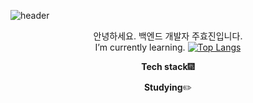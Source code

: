 ![header](https://capsule-render.vercel.app/api?type=soft&color=gradient&height=160&section=header&text=MEMOZ00%20Github&fontColor=#fff&fontSize=60&fontAlign=50)

<div align=center>

  안녕하세요. 백엔드 개발자 주효진입니다.<br>
  I’m currently learning.
  [![Top Langs](https://github-readme-stats.vercel.app/api/top-langs/?username=MEMOZ00&langs_count=8)](https://github.com/MEMOZ00/github-readme-stats)
  
  **Tech stack**:fireworks:
  
  **Studying**:pencil2:
  
</div>

<!--
**MEMOZ00/MEMOZ00** is a ✨ _special_ ✨ repository because its `README.md` (this file) appears on your GitHub profile.

Here are some ideas to get you started:

- 🔭 I’m currently working on ...
- 🌱 I’m currently learning ...
- 👯 I’m looking to collaborate on ...
- 🤔 I’m looking for help with ...
- 💬 Ask me about ...
- 📫 How to reach me: ...
- 😄 Pronouns: ...
- ⚡ Fun fact: ...
-->
